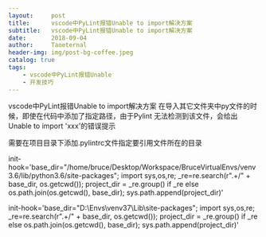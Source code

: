 ```yaml
---
layout:     post
title:      vscode中PyLint报错Unable to import解决方案
subtitle:   vscode中PyLint报错Unable to import解决方案
date:       2018-09-04
author:     Taoeternal
header-img: img/post-bg-coffee.jpeg
catalog: true
tags:
    - vscode中PyLint报错Unable
    - 开发技巧
---
```

vscode中PyLint报错Unable to import解决方案
在导入其它文件夹中py文件的时候，即使在代码中添加了指定路径，由于Pylint 无法检测到该文件，会给出Unable to import 'xxx'的错误提示

需要在项目目录下添加.pylintrc文件指定要引用文件所在的目录

init-hook='base_dir="/home/bruce/Desktop/Workspace/BruceVirtualEnvs/venv3.6/lib/python3.6/site-packages"; import sys,os,re; _re=re.search(r".+\/" + base_dir, os.getcwd()); project_dir = _re.group() if _re else os.path.join(os.getcwd(), base_dir); sys.path.append(project_dir)'

init-hook='base_dir="D:\Envs\venv37\Lib\site-packages"; import sys,os,re; _re=re.search(r".+\/" + base_dir, os.getcwd()); project_dir = _re.group() if _re else os.path.join(os.getcwd(), base_dir); sys.path.append(project_dir)'
